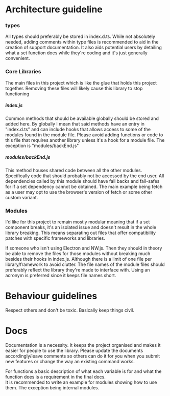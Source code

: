 # Architecture guideline 
### types 
All types should preferably be stored in index.d.ts. While not absolutely needed, 
adding comments within type files is recommended to aid in the creation of support documentation. 
It also aids potential users by detailing what a set function does while they're coding and it's just generally convenient.

### Core Libraries
The main files in this project which is like the glue that holds this project together. 
Removing these files will likely cause this library to stop functioning

##### index.js
Common methods that should be available globally should be stored and added here. 
By globally I mean that said methods have an entry in "index.d.ts" and can include hooks that allows access to some of the modules found in the module file. 
Please avoid adding functions or code to this file that requires another library unless it's a hook for a module file. The exception is "modules/backEnd.js"

##### modules/backEnd.js
This method houses shared code between all the other modules. Specifically code that should probably not be accessed by the end user. 
All dependencies called by this module should have fall backs and fail-safes for if a set dependency cannot be obtained. 
The main example being fetch as a user may opt to use the browser's version of fetch or some other custom variant.  

### Modules 
I'd like for this project to remain mostly modular meaning that if a set component breaks, 
it's an isolated issue and doesn't result in the whole library breaking. 
This means separating out files that offer compatibility patches with specific frameworks and libraries. 

If someone who isn't using Electron and NW.js. 
Then they should in theory be able to remove the files for those modules without breaking much besides their hooks in index.js. 
Although there is a limit of one file per library/framework to avoid clutter. 
The file names of the module files should preferably reflect the library they're made to interface with. 
Using an acronym is preferred since it keeps file names short.

# Behaviour guidelines 
Respect others and don't be toxic. 
Basically keep things civil. 

# Docs
Documentation is a necessity. It keeps the project organised and makes it easier for people to use the library. 
Please update the documents accordingly/leave comments so others can do it for you when you submit new features or change the way an existing command works.

For functions a basic description of what each variable is for and what the function does is a requirement in the final docs.  
It is recommended to write an example for modules showing how to use them. The exception being internal modules.     
  
   
